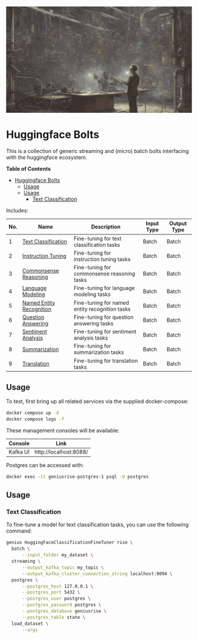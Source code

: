 ![banner](./assets/banner.jpg)

<!-- START doctoc generated TOC please keep comment here to allow auto update -->
<!-- DON'T EDIT THIS SECTION, INSTEAD RE-RUN doctoc TO UPDATE -->

# Huggingface Bolts

This is a collection of generic streaming and (micro) batch bolts interfacing
with the huggingface ecosystem.

**Table of Contents**

- [Huggingface Bolts](#huggingface-bolts)
  - [Usage](#usage)
  - [Usage](#usage-1)
    - [Text Classification](#text-classification)

<!-- END doctoc generated TOC please keep comment here to allow auto update -->

Includes:

| No. | Name                                                  | Description                                    | Input Type | Output Type |
| --- | ----------------------------------------------------- | ---------------------------------------------- | ---------- | ----------- |
| 1   | [Text Classification](#text-classification)           | Fine-tuning for text classification tasks      | Batch      | Batch       |
| 2   | [Instruction Tuning](#instruction-tuning)             | Fine-tuning for instruction tuning tasks       | Batch      | Batch       |
| 3   | [Commonsense Reasoning](#commonsense-reasoning)       | Fine-tuning for commonsense reasoning tasks    | Batch      | Batch       |
| 4   | [Language Modeling](#language-modeling)               | Fine-tuning for language modeling tasks        | Batch      | Batch       |
| 5   | [Named Entity Recognition](#named-entity-recognition) | Fine-tuning for named entity recognition tasks | Batch      | Batch       |
| 6   | [Question Answering](#question-answering)             | Fine-tuning for question answering tasks       | Batch      | Batch       |
| 7   | [Sentiment Analysis](#sentiment-analysis)             | Fine-tuning for sentiment analysis tasks       | Batch      | Batch       |
| 8   | [Summarization](#summarization)                       | Fine-tuning for summarization tasks            | Batch      | Batch       |
| 9   | [Translation](#translation)                           | Fine-tuning for translation tasks              | Batch      | Batch       |

## Usage

To test, first bring up all related services via the supplied docker-compose:

```bash
docker compose up -d
docker compose logs -f
```

These management consoles will be available:

| Console  | Link                   |
| -------- | ---------------------- |
| Kafka UI | http://localhost:8088/ |

Postgres can be accessed with:

```bash
docker exec -it geniusrise-postgres-1 psql -U postgres
```

## Usage

### Text Classification

To fine-tune a model for text classification tasks, you can use the following
command:

```bash
genius HuggingFaceClassificationFineTuner rise \
  batch \
      --input_folder my_dataset \
  streaming \
      --output_kafka_topic my_topic \
      --output_kafka_cluster_connection_string localhost:9094 \
  postgres \
      --postgres_host 127.0.0.1 \
      --postgres_port 5432 \
      --postgres_user postgres \
      --postgres_password postgres \
      --postgres_database geniusrise \
      --postgres_table state \
  load_dataset \
      --args
```
